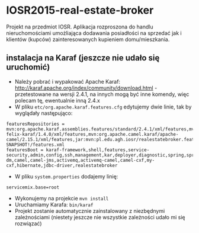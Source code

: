 # IOSR2015-real-estate-broker
Projekt na przedmiot IOSR. Aplikacja rozproszona do handlu nieruchomościami umożliająca dodawania posiadłości na sprzedać jak i klientów (kupców) zainteresowanych kupieniem domu/mieszkania.

## instalacja na Karaf (jeszcze nie udało się uruchomić)
* Należy pobrać i wypakować Apache Karaf: http://karaf.apache.org/index/community/download.html - przetestowane na wersji 2.4.1, na innych mogą być inne komendy, więc polecam tę, ewentualnie inną 2.4.x
* W pliku ```etc/org.apache.karaf.features.cfg``` edytujemy dwie linie, tak by wyglądały następująco:
```
featuresRepositories = mvn:org.apache.karaf.assemblies.features/standard/2.4.1/xml/features,mvn:org.apache.karaf.assemblies.features/spring/2.4.1/xml/features,mvn:org.apache.karaf.assemblies.features/enterprise/2.4.1/xml/features,mvn:org.apache.felix.karaf/apache-felix-karaf/1.4.0/xml/features,mvn:org.apache.camel.karaf/apache-camel/2.15.1/xml/features,jar:mvn:pl.edu.agh.iosr/realestatebroker.features/1.0-SNAPSHOT!/features.xml
featuresBoot = karaf-framework,shell,features,service-security,admin,config,ssh,management,kar,deployer,diagnostic,spring,spring-dm,camel,camel-jms,activemq,activemq-camel,camel-cxf,my-cxf,hibernate,jdbc-driver,realestatebroker
```
* W pliku ```system.properties``` dodajemy linię:
```
servicemix.base=root
```
* Wykonujemy na projekcie ```mvn install```
* Uruchamiamy Karafa: ```bin/karaf```
* Projekt zostanie automatycznie zainstalowany z niezbędnymi zależnościami (niestety jeszcze nie wszystkie zależności udało mi się rozwiązać)